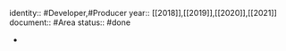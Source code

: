 identity:: #Developer,#Producer
year:: [[2018]],[[2019]],[[2020]],[[2021]]
document:: #Area
status:: #done

-
